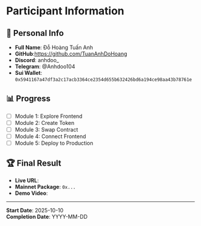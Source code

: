 # Participant Information

## 👤 Personal Info

- **Full Name**: Đỗ Hoàng Tuấn Anh
- **GitHub**:https://github.com/TuanAnhDoHoang 
- **Discord**: anhdoo_
- **Telegram**: @Anhdoo104
- **Sui Wallet**: `0x5941167a47df3a2c17acb3364ce2354d655b632426bd6a194ce98aa43b78761e`

## 📊 Progress

- [ ] Module 1: Explore Frontend
- [ ] Module 2: Create Token
- [ ] Module 3: Swap Contract
- [ ] Module 4: Connect Frontend
- [ ] Module 5: Deploy to Production

## 🏆 Final Result

- **Live URL**: 
- **Mainnet Package**: `0x...`
- **Demo Video**: 

---

**Start Date**: 2025-10-10  
**Completion Date**: YYYY-MM-DD
